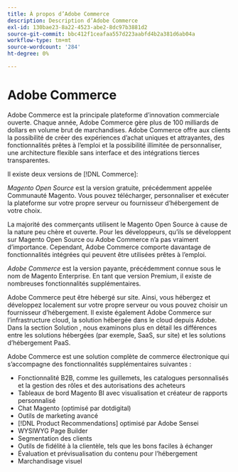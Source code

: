 ```yaml
---
title: À propos d’Adobe Commerce
description: Description d’Adobe Commerce
exl-id: 130bae23-8a22-4523-abe2-8dc97b3881d2
source-git-commit: bbc412f1ceafaa557d223aabfd4b2a381d6ab04a
workflow-type: tm+mt
source-wordcount: '284'
ht-degree: 0%

---
```


# Adobe Commerce

Adobe Commerce est la principale plateforme d’innovation commerciale ouverte. Chaque année, Adobe Commerce gère plus de 100 milliards de dollars en volume brut de marchandises. Adobe Commerce offre aux clients la possibilité de créer des expériences d’achat uniques et attrayantes, des fonctionnalités prêtes à l’emploi et la possibilité illimitée de personnaliser, une architecture flexible sans interface et des intégrations tierces transparentes.

Il existe deux versions de [!DNL Commerce]:

_Magento Open Source_ est la version gratuite, précédemment appelée Communauté Magento. Vous pouvez télécharger, personnaliser et exécuter la plateforme sur votre propre serveur ou fournisseur d’hébergement de votre choix.

La majorité des commerçants utilisent le Magento Open Source à cause de la nature peu chère et ouverte. Pour les développeurs, qu’ils se développent sur Magento Open Source ou Adobe Commerce n’a pas vraiment d’importance. Cependant, Adobe Commerce comporte davantage de fonctionnalités intégrées qui peuvent être utilisées prêtes à l’emploi.

_Adobe Commerce_ est la version payante, précédemment connue sous le nom de Magento Enterprise. En tant que version Premium, il existe de nombreuses fonctionnalités supplémentaires.

Adobe Commerce peut être hébergé sur site. Ainsi, vous hébergez et développez localement sur votre propre serveur ou vous pouvez choisir un fournisseur d’hébergement. Il existe également Adobe Commerce sur l’infrastructure cloud, la solution hébergée dans le cloud depuis Adobe. Dans la section Solution , nous examinons plus en détail les différences entre les solutions hébergées (par exemple, SaaS, sur site) et les solutions d’hébergement PaaS.

Adobe Commerce est une solution complète de commerce électronique qui s’accompagne des fonctionnalités supplémentaires suivantes :

- Fonctionnalité B2B, comme les guillemets, les catalogues personnalisés et la gestion des rôles et des autorisations des acheteurs
- Tableaux de bord Magento BI avec visualisation et créateur de rapports personnalisé
- Chat Magento (optimisé par dotdigital)
- Outils de marketing avancé
- [!DNL Product Recommendations] optimisé par Adobe Sensei
- WYSIWYG Page Builder
- Segmentation des clients
- Outils de fidélité à la clientèle, tels que les bons faciles à échanger
- Évaluation et prévisualisation du contenu pour l’hébergement
- Marchandisage visuel
